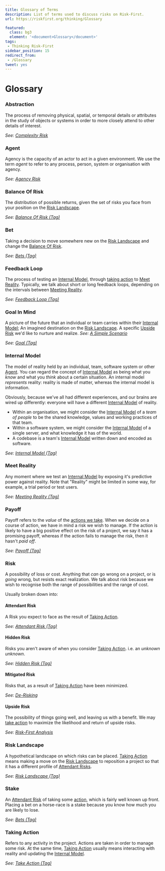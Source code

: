 ```yaml
---
title: Glossary of Terms
description: List of terms used to discuss risks on Risk-First.
url: https://riskfirst.org/thinking/Glossary

featured: 
  class: bg3
  element: '<document>Glossary</document>'
tags:
 - Thinking Risk-First
sidebar_position: 15
redirect_from: 
 - /Glossary
tweet: yes
---
```


# Glossary

### Abstraction

The process of removing physical, spatial, or temporal details or attributes in the study of objects or systems in order to more closely attend to other details of interest.  

_See: [Complexity Risk](../risks/Complexity-Risk.md)_

### Agent

Agency is the capacity of an actor to act in a given environment.  We use the term _agent_ to refer to any process, person, system or organisation with agency. 

_See: [Agency Risk](../risks/Agency-Risk.md)_

### Balance Of Risk

The distribution of possible returns, given the set of risks you face from your position on the [Risk Landscape](#risk-landscape).  

_See: [Balance Of Risk (Tag)](/tags/Balance-Of-Risk)_

### Bet

Taking a decision to move somewhere new on the [Risk Landscape](#risk-landscape) and change the [Balance Of Risk](#balance-of-risk).  

_See: [Bets (Tag)](/tags/Bets)_

### Feedback Loop

The process of testing an [Internal Model](#internal-model), through [taking action](#taking-action) to [Meet Reality](#meet-reality).  Typically, we talk about short or long feedback loops, depending on the intervals between [Meeting Reality](#meet-reality).  

_See: [Feedback Loop (Tag)](/tags/Feedback-Loop)_

### Goal In Mind

A picture of the future that an individual or team carries within their [Internal Model](#internal-model);  An imagined destination on the [Risk Landscape](#risk-landscape).  A specific [Upside Risk](#upside-risk) we'd like to nurture and realize. _See: [A Simple Scenario](../thinking/A-Simple-Scenario.md)_

_See: [Goal (Tag)](/tags/Goal)_


### Internal Model

The model of reality held by an individual, team, software system or other [Agent](#agent).   You can regard the concept of [Internal Model](#internal-model) as being what you _know_ and what you _think_ about a certain situation.  An internal model _represents_ reality:  reality is made of matter, whereas the internal model is information.

Obviously, because we've all had different experiences, and our brains are wired up differently: everyone will have a different [Internal Model](#internal-model) of reality.  

- Within an organisation, we might consider the [Internal Model](#internal-model) of a _team of people_ to be the shared knowledge, values and working practices of that team.
- Within a software system, we might consider the [Internal Model](#internal-model) of a single server, and what knowledge it has of the world.
- A codebase is a team's [Internal Model](#internal-model) written down and encoded as software.

_See: [Internal Model (Tag)](/tags/Internal-Model)_

### Meet Reality

Any moment where we test an [Internal Model](#internal-model) by exposing it's predictive power against reality.  Note that "Reality" might be limited in some way, for example, a trial period or test users.   

_See: [Meeting Reality (Tag)](/tags/Meeting-Reality)_

### Payoff

Payoff refers to the _value_ of the [actions we take](#taking-action).  When we decide on a course of action, we have in mind a risk we wish to manage.  If the action is likely to have a big positive effect on the risk of a project, we say it has a promising payoff, whereas if the action fails to manage the risk, then it hasn't _paid off_.   

_See: [Payoff (Tag)](/tags/Consider-Payoff)_

### Risk

A possibility of loss or cost.  Anything that _can_ go wrong on a project, or is _going_ wrong, but resists exact realization.  We talk about risk because we wish to recognise both the range of possibilities and the range of cost.  

Usually broken down into: 

#### Attendant Risk

A Risk you expect to face as the result of [Taking Action](#taking-action).   

_See: [Attendant Risk (Tag)](/tags/Attendant-Risk)_

#### Hidden Risk

Risks you aren't aware of when you consider [Taking Action](#taking-action).  i.e. an _unknown unknown_.   

_See: [Hidden Risk (Tag)](/tags/Hidden-Risk)_

#### Mitigated Risk

Risks that, as a result of [Taking Action](#taking-action) have been minimized.  

_See: [De-Risking](../thinking/De-Risking.md)_

#### Upside Risk

The possibility of things going well, and leaving us with a benefit.  We may [take action](#taking-action) to maximize the likelihood and return of upside risks.  

_See: [Risk-First Analysis](../estimating/Risk-First-Analysis.md)_

### Risk Landscape

A hypothetical landscape on which risks can be placed.  [Taking Action](#taking-action) means making a move on the [Risk Landscape](#risk-landscape) to reposition a project so that it has a different profile of [Attendant Risks](#attendant-risk).   

_See: [Risk Landscape (Tag)](/tags/Risk-Landscape)_

### Stake

An [Attendant Risk](#attendant-risk) of taking some [action](#taking-action), which is fairly well known up front.  Placing a bet on a horse-race is a stake because you know how much you are likely to lose. 

_See: [Bets (Tag)](/tags/Bets)_

### Taking Action

Refers to any activity in the project.  Actions are taken in order to manage some risk.  At the same time, [Taking Action](#taking-action) usually means interacting with reality and updating the [Internal Model](#internal-model).  

_See: [Take Action (Tag)](/tag/Take-Action)_
